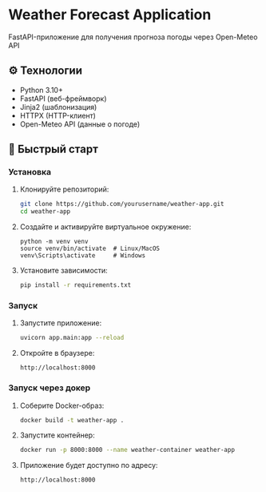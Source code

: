 # Weather Forecast Application

FastAPI-приложение для получения прогноза погоды через Open-Meteo API

## ⚙️ Технологии

- Python 3.10+
- FastAPI (веб-фреймворк)
- Jinja2 (шаблонизация)
- HTTPX (HTTP-клиент)
- Open-Meteo API (данные о погоде)

## 🚀 Быстрый старт

### Установка

1. Клонируйте репозиторий:
   ```bash
   git clone https://github.com/yourusername/weather-app.git
   cd weather-app
   ```

2. Создайте и активируйте виртуальное окружение:
    ```
    python -m venv venv
    source venv/bin/activate  # Linux/MacOS
    venv\Scripts\activate     # Windows
    ```
3. Установите зависимости:
    ```bash
    pip install -r requirements.txt
    ```
### Запуск 

1. Запустите приложение:
    ```bash
    uvicorn app.main:app --reload
    ```
2. Откройте в браузере:
    ```
    http://localhost:8000
    ```

### Запуск через докер


1. Соберите Docker-образ:
   ```bash
   docker build -t weather-app .
   ```

2. Запустите контейнер:

    ```bash
    docker run -p 8000:8000 --name weather-container weather-app
    ```
3. Приложение будет доступно по адресу:
    ```
    http://localhost:8000
    ```